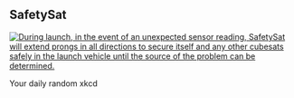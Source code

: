 ## SafetySat
[![During launch, in the event of an unexpected sensor reading, SafetySat will extend prongs in all directions to secure itself and any other cubesats safely in the launch vehicle until the source of the problem can be determined.](https://imgs.xkcd.com/comics/safetysat.png)](https://xkcd.com/1992/ "During launch, in the event of an unexpected sensor reading, SafetySat will extend prongs in all directions to secure itself and any other cubesats safely in the launch vehicle until the source of the problem can be determined.")

Your daily random xkcd

